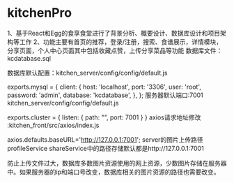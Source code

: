 # kitchenPro
1、基于React和Egg的食享食堂进行了背景分析、概要设计、数据库设计和项目架构等工作
2、功能主要有首页的推荐，登录/注册，搜索、食谱展示，详情模块，分享页面，个人中心页面其中包括收藏点赞，上传分享菜品等功能
数据库文件：kcdatabase.sql

数据库默认配置：kitchen_server/config/config/default.js

exports.mysql = {
  client: {
    host: 'localhost',
    port: '3306',
    user: 'root',
    password: 'admin',
    database: 'kcdatabase',
  },
};
服务器默认端口:7001 kitchen_server/config/config/default.js

exports.cluster = {
	listen: {
		path: "",
		port: 7001
	}
}
axios请求地址修改 :kitchen_front/src/axios/index.js

axios.defaults.baseURL='http://127.0.0.1:7001';
server的图片上传路径profileService shareService中的路径存储默认都是http://127.0.0.1:7001

防止上传文件过大，数据库多数图片资源使用的网上资源，少数图片存储在服务器中。如果服务器的ip和端口号改变，数据库相关的图片资源的路径也需要改变。
